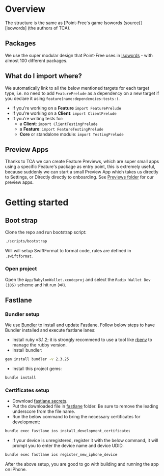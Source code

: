 # Overview

The structure is the same as [Point-Free's game Isowords (source)][isowords] (the authors of TCA).

## Packages
We use the super modular design that Point-Free uses in [Isowords](https://github.com/pointfreeco/isowords/blob/main/Package.swift) - with almost 100 different packages.

## What do I import where?
  
We automatically link to all the below mentioned targets for each target type, i.e. no need to add `FeaturePrelude` as a dependency on a new target if you declare it using `feature(name:dependencies:tests:)`.

- If you're working on a **Feature** `import FeaturePrelude` 
- If you're working on a **Client**: `import ClientPrelude` 
- If you're writing tests for:
  - a **Client**: `import ClientTestingPrelude` 
  - a **Feature**: `import FeatureTestingPrelude`
  - **Core** or standalone module: `import TestingPrelude`

## Preview Apps
Thanks to TCA we can create Feature Previews, which are super small apps using a specific Feature's package as entry point, this is extremely useful, because suddenly we can start a small Preview App which takes us directly to Settings, or Directly directly to onboarding. See [Previews folder](/App/Previews) for our preview apps.


# Getting started

## Boot strap 
Clone the repo and run bootstrap script:
```sh
./scripts/bootstrap
```

Will will setup SwiftFormat to format code, rules are defined in `.swiftformat`.

### Open project
Open the `App/BabylonWallet.xcodeproj` and select the `Radix Wallet Dev (iOS)` scheme and hit run (`⌘R`).

## Fastlane

### Bundler setup
We use [Bundler](https://bundler.io/) to install and update Fastlane. Follow below steps to have Bundler installed and execute fastlane lanes:

- Install ruby v3.1.2; it is strongly recommend to use a tool like [rbenv](https://github.com/rbenv/rbenv) to manage the rubby version.
- Install bundler:

```sh
gem install bundler -v 2.3.25
```
- Install this project gems:

```sh
bundle install
```

### Certificates setup

- Download [fastlane secrets](https://start.1password.com/open/i?a=JWO4INKPOFHCDMZ2CYQMY4DRY4&v=srjnzoh2conosxfpkekxlakwzq&i=c75l3mugtfopfd5ebrcn22hssu&h=rdxworks.1password.com).
- Put the downloaded file in [fastlane](fastlane) folder. Be sure to remove the leading underscore from the file name.
- Run the below command to bring the necessary certificates for development:

```sh
bundle exec fastlane ios install_development_certificates
```

- If your device is unregistered, register it with the below command, it will prompt you to enter the device name and device UDID.

```sh
bundle exec fastlane ios register_new_iphone_device
```

After the above setup, you are good to go with building and running the app on iPhone. 
